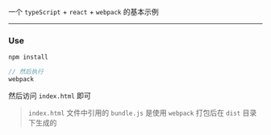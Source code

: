 一个 `typeScript` + `react` + `webpack` 的基本示例

----

### Use

```js
npm install

// 然后执行
webpack
```

然后访问 `index.html` 即可

> `index.html` 文件中引用的 `bundle.js` 是使用 `webpack` 打包后在 `dist` 目录下生成的
